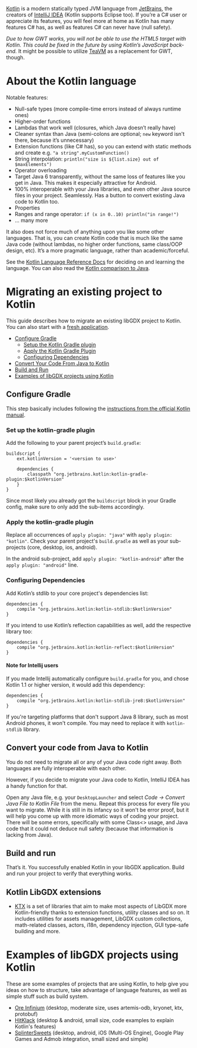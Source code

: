 [Kotlin](https://kotlinlang.org) is a modern statically typed JVM language from [JetBrains](https://www.jetbrains.com), the creators of [IntelliJ IDEA](https://www.jetbrains.com/idea/) (Kotlin supports Eclipse too). If you’re a C# user or appreciate its features, you will feel more at home as Kotlin has many features C# has, as well as features C# can never have (null safety).

*Due to how GWT works, you will not be able to use the HTML5 target with Kotlin. This could be fixed in the future by using Kotlin’s JavaScript back-end.* It might be possible to utilize [TeaVM](https://github.com/konsoletyper/teavm) as a replacement for GWT, though.

# About the Kotlin language

Notable features:

* Null-safe types (more compile-time errors instead of always runtime ones)
* Higher-order functions
* Lambdas that work well (closures, which Java doesn’t really have)
* Cleaner syntax than Java (semi-colons are optional; `new` keyword isn't there, because it’s unnecessary)
* Extension functions (like C# has), so you can extend with static methods and create e.g. `"a string".myCustomFunction()`
* String interpolation: `println("size is ${list.size} out of $maxElements")`
* Operator overloading
* Target Java 6 transparently, without the same loss of features like you get in Java. This makes it especially attractive for Android.
* 100% interoperable with your Java libraries, and even other Java source files in your project. Seamlessly. Has a button to convert existing Java code to Kotlin too.
* Properties
* Ranges and range operator: `if (x in 0..10) println("in range!")`
* … many more

It also does not force much of anything upon you like some other languages. That is, you can create Kotlin code that is much like the same Java code (without lambdas, no higher order functions, same class/OOP design, etc). It’s a more pragmatic language, rather than academic/forceful.

See the [Kotlin Language Reference Docs](https://kotlinlang.org/docs/reference/) for deciding on and learning the language. You can also read the [Kotlin comparison to Java](https://kotlinlang.org/docs/reference/comparison-to-java.html).

# Migrating an existing project to Kotlin

This guide describes how to migrate an existing libGDX project to Kotlin. You can also start with a [fresh application](https://github.com/libgdx/libgdx/wiki/Project-Setup-Gradle).

* [Configure Gradle](#configure-gradle)
  * [Setup the Kotlin Gradle plugin](#set-up-the-kotlin-gradle-plugin)
  * [Apply the Kotlin Gradle Plugin](#apply-the-kotlin-gradle-plugin)
  * [Configuring Dependencies](#configuring-dependencies)
* [Convert Your Code From Java to Kotlin](#convert-your-code-from-java-to-kotlin)
* [Build and Run](#build-and-run)
* [Examples of libGDX projects using Kotlin](#examples-of-libgdx-projects-using-kotlin)

## Configure Gradle

This step basically includes following the [instructions from the official Kotlin manual](https://kotlinlang.org/docs/reference/using-gradle.html).

### Set up the kotlin-gradle plugin

Add the following to your parent project’s `build.gradle`:

    buildscript {
        ext.kotlinVersion = '<version to use>'

        dependencies {
            classpath "org.jetbrains.kotlin:kotlin-gradle-plugin:$kotlinVersion"
        }
    }

Since most likely you already got the `buildscript` block in your Gradle config, make sure to only add the sub-items accordingly.

### Apply the kotlin-gradle plugin

Replace all occurrences of `apply plugin: "java"` with `apply plugin: "kotlin"`. Check your parent project's `build.gradle` as well as your sub-projects (core, desktop, ios, android).

In the android sub-project, add `apply plugin: "kotlin-android"` after the `apply plugin: "android"` line.

### Configuring Dependencies

Add Kotlin’s stdlib to your core project's dependencies list:

    dependencies {
        compile "org.jetbrains.kotlin:kotlin-stdlib:$kotlinVersion"
    }

If you intend to use Kotlin’s reflection capabilities as well, add the respective library too:

    dependencies {
        compile "org.jetbrains.kotlin:kotlin-reflect:$kotlinVersion"
    }

#### Note for Intellij users

If you made Intellij automatically configure `build.gradle` for you, and chose Kotlin 1.1 or higher version, it would add this dependency:

    dependencies {
        compile "org.jetbrains.kotlin:kotlin-stdlib-jre8:$kotlinVersion"
    }

If you're targeting platforms that don't support Java 8 library, such as most Android phones, it won't compile. You may need to replace it with `kotlin-stdlib` library.

## Convert your code from Java to Kotlin

You do not need to migrate all or any of your Java code right away. Both languages are fully interoperable with each other.

However, if you decide to migrate your Java code to Kotlin, IntelliJ IDEA has a handy function for that.

Open any Java file, e.g. your `DesktopLauncher` and select *Code → Convert Java File to Kotlin File* from the menu. Repeat this process for every file you want to migrate. While it is still in its infancy so it won't be error proof, but it will help you come up with more idiomatic ways of coding your project. There will be some errors, specifically with some Class<> usage, and Java code that it could not deduce null safety (because that information is lacking from Java).

## Build and run

That’s it. You successfully enabled Kotlin in your libGDX application. Build and run your project to verify that everything works.

## Kotlin LibGDX extensions

- [KTX](https://github.com/czyzby/ktx) is a set of libraries that aim to make most aspects of LibGDX more Kotlin-friendly thanks to extension functions, utility classes and so on. It includes utilities for assets management, LibGDX custom collections, math-related classes, actors, i18n, dependency injection, GUI type-safe building and more. 

# Examples of libGDX projects using Kotlin

These are some examples of projects that are using Kotlin, to help give you ideas on how to structure, take advantage of language features, as well as simple stuff such as build system.

* [Ore Infinium](https://github.com/sreich/ore-infinium) (desktop, moderate size, uses artemis-odb, kryonet, ktx, protobuf)
* [HitKlack](https://github.com/TobseF/hitklack) (desktop & android, small size, code examples to explain Kotlin's features)
* [SplinterSweets](https://github.com/reime005/splintersweets) (desktop, android, iOS (Multi-OS Engine), Google Play Games and Admob integration, small sized and simple) 